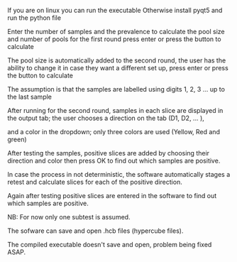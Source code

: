 If you are on linux you can run the executable
Otherwise install pyqt5 and run the python file

Enter the number of samples and the prevalence to calculate the pool size and number of pools for the first round
press enter or press the button to calculate

The pool size is automatically added to the second round, the user has the ability to change it in case they want
a different set up, press enter or press the button to calculate

The assumption is that the samples are labelled using digits 1, 2, 3 ... up to the last sample

After running for the second round, samples in each slice are displayed in the output tab; the user chooses a direction on the tab (D1, D2, ... ), 

and a color in the dropdown; only three colors are used (Yellow, Red and green)

After testing the samples, positive slices are added by choosing their direction and color then press OK to find out which samples are positive.

In case the process in not deterministic, the software automatically stages a retest and calculate slices for each of the positive direction.

Again after testing positive slices are entered in the software to find out which samples are positive.

NB: For now only one subtest is assumed.
    
The sofware can save and open .hcb files (hypercube files). 

The compiled executable doesn't save and open, problem being fixed ASAP.


